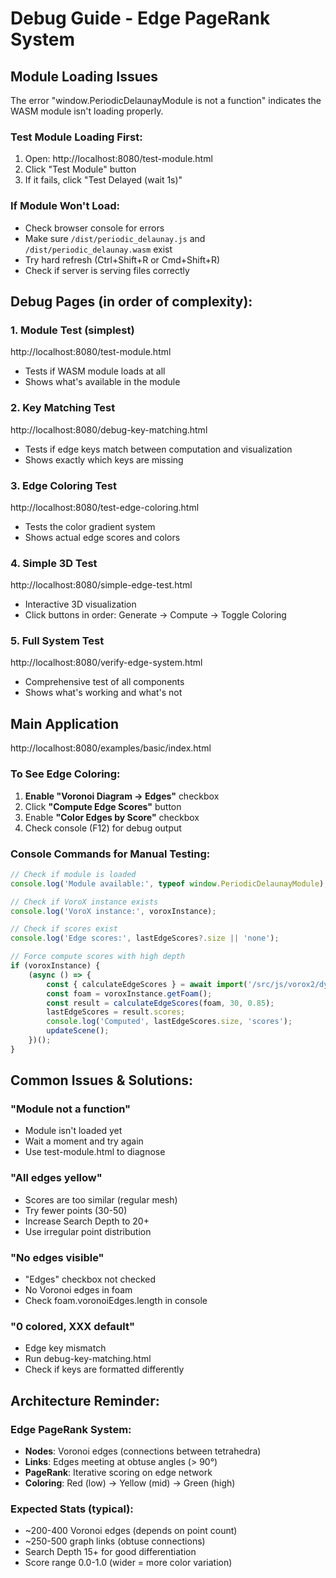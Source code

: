 # Debug Guide - Edge PageRank System

## Module Loading Issues

The error "window.PeriodicDelaunayModule is not a function" indicates the WASM module isn't loading properly.

### Test Module Loading First:
1. Open: http://localhost:8080/test-module.html
2. Click "Test Module" button
3. If it fails, click "Test Delayed (wait 1s)"

### If Module Won't Load:
- Check browser console for errors
- Make sure `/dist/periodic_delaunay.js` and `/dist/periodic_delaunay.wasm` exist
- Try hard refresh (Ctrl+Shift+R or Cmd+Shift+R)
- Check if server is serving files correctly

## Debug Pages (in order of complexity):

### 1. Module Test (simplest)
http://localhost:8080/test-module.html
- Tests if WASM module loads at all
- Shows what's available in the module

### 2. Key Matching Test
http://localhost:8080/debug-key-matching.html
- Tests if edge keys match between computation and visualization
- Shows exactly which keys are missing

### 3. Edge Coloring Test
http://localhost:8080/test-edge-coloring.html
- Tests the color gradient system
- Shows actual edge scores and colors

### 4. Simple 3D Test
http://localhost:8080/simple-edge-test.html
- Interactive 3D visualization
- Click buttons in order: Generate → Compute → Toggle Coloring

### 5. Full System Test
http://localhost:8080/verify-edge-system.html
- Comprehensive test of all components
- Shows what's working and what's not

## Main Application

http://localhost:8080/examples/basic/index.html

### To See Edge Coloring:
1. **Enable "Voronoi Diagram → Edges"** checkbox
2. Click **"Compute Edge Scores"** button
3. Enable **"Color Edges by Score"** checkbox
4. Check console (F12) for debug output

### Console Commands for Manual Testing:

```javascript
// Check if module is loaded
console.log('Module available:', typeof window.PeriodicDelaunayModule);

// Check if VoroX instance exists
console.log('VoroX instance:', voroxInstance);

// Check if scores exist
console.log('Edge scores:', lastEdgeScores?.size || 'none');

// Force compute scores with high depth
if (voroxInstance) {
    (async () => {
        const { calculateEdgeScores } = await import('/src/js/vorox2/dynamics.js');
        const foam = voroxInstance.getFoam();
        const result = calculateEdgeScores(foam, 30, 0.85);
        lastEdgeScores = result.scores;
        console.log('Computed', lastEdgeScores.size, 'scores');
        updateScene();
    })();
}
```

## Common Issues & Solutions:

### "Module not a function"
- Module isn't loaded yet
- Wait a moment and try again
- Use test-module.html to diagnose

### "All edges yellow"
- Scores are too similar (regular mesh)
- Try fewer points (30-50)
- Increase Search Depth to 20+
- Use irregular point distribution

### "No edges visible"
- "Edges" checkbox not checked
- No Voronoi edges in foam
- Check foam.voronoiEdges.length in console

### "0 colored, XXX default"
- Edge key mismatch
- Run debug-key-matching.html
- Check if keys are formatted differently

## Architecture Reminder:

### Edge PageRank System:
- **Nodes**: Voronoi edges (connections between tetrahedra)
- **Links**: Edges meeting at obtuse angles (> 90°)
- **PageRank**: Iterative scoring on edge network
- **Coloring**: Red (low) → Yellow (mid) → Green (high)

### Expected Stats (typical):
- ~200-400 Voronoi edges (depends on point count)
- ~250-500 graph links (obtuse connections)
- Search Depth 15+ for good differentiation
- Score range 0.0-1.0 (wider = more color variation)
